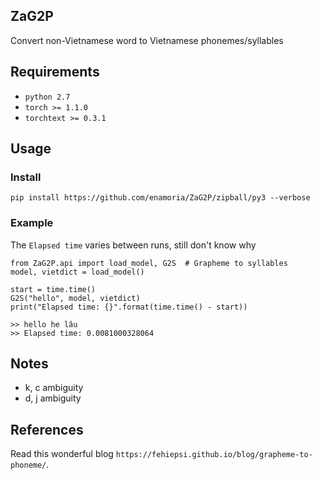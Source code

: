 ## ZaG2P
Convert non-Vietnamese word to Vietnamese phonemes/syllables

## Requirements
* `python 2.7`
* `torch >= 1.1.0`
* `torchtext >= 0.3.1`

## Usage

### Install
`pip install https://github.com/enamoria/ZaG2P/zipball/py3 --verbose`

### Example

The `Elapsed time` varies between runs, still don't know why

    from ZaG2P.api import load_model, G2S  # Grapheme to syllables
    model, vietdict = load_model()

    start = time.time()
    G2S("hello", model, vietdict)
    print("Elapsed time: {}".format(time.time() - start))

    >> hello he lâu
    >> Elapsed time: 0.0081000328064

## Notes

* k, c ambiguity
* d, j ambiguity

## References
Read this wonderful blog `https://fehiepsi.github.io/blog/grapheme-to-phoneme/`.
